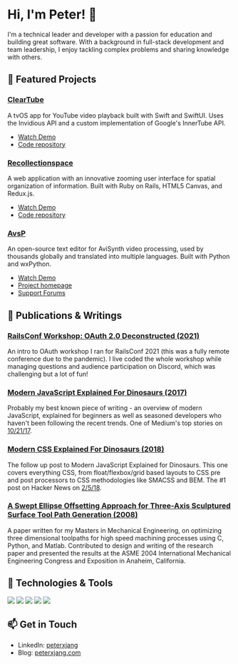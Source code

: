 # Hi, I'm Peter! 👋

I'm a technical leader and developer with a passion for education and building great software. With a background in full-stack development and team leadership, I enjoy tackling complex problems and sharing knowledge with others.

## 🚀 Featured Projects

### [ClearTube](https://github.com/peterxjang/ClearTube)
A tvOS app for YouTube video playback built with Swift and SwiftUI. Uses the Invidious API and a custom implementation of Google's InnerTube API.
- [Watch Demo](https://www.youtube.com/watch?v=BLldvm0WObA)
- [Code repository](https://github.com/peterxjang/ClearTube)

### [Recollectionspace](https://github.com/peterxjang/recollectionspace)
A web application with an innovative zooming user interface for spatial organization of information. Built with Ruby on Rails, HTML5 Canvas, and Redux.js.
- [Watch Demo](https://www.youtube.com/watch?v=7v61OxlC-Q0)
- [Code repository](https://github.com/peterxjang/recollectionspace)

### [AvsP](http://avisynth.nl/users/qwerpoi/)
An open-source text editor for AviSynth video processing, used by thousands globally and translated into multiple languages. Built with Python and wxPython.
- [Watch Demo](https://www.youtube.com/watch?v=8C_BUpZO2TY)
- [Project homepage](http://avisynth.nl/users/qwerpoi/)
- [Support Forums](https://forum.doom9.org/showthread.php?t=129385)

## 📝 Publications & Writings

### [RailsConf Workshop: OAuth 2.0 Deconstructed (2021)](https://www.youtube.com/watch?v=M7DkOLw1TtU)
An intro to OAuth workshop I ran for RailsConf 2021 (this was a fully remote conference due to the pandemic). I live coded the whole workshop while managing questions and audience participation on Discord, which was challenging but a lot of fun!

### [Modern JavaScript Explained For Dinosaurs (2017)](https://medium.com/the-node-js-collection/modern-javascript-explained-for-dinosaurs-f695e9747b70)
Probably my best known piece of writing - an overview of modern JavaScript, explained for beginners as well as seasoned developers who haven't been following the recent trends. One of Medium's top stories on [10/21/17](https://web.archive.org/web/20171021231012/https://medium.com/topic/popular). 

### [Modern CSS Explained For Dinosaurs (2018)](https://medium.com/actualize-network/modern-css-explained-for-dinosaurs-5226febe3525)
The follow up post to Modern JavaScript Explained for Dinosaurs. This one covers everything CSS, from float/flexbox/grid based layouts to CSS pre and post processors to CSS methodologies like SMACSS and BEM. The #1 post on Hacker News on [2/5/18](https://web.archive.org/web/20180205091051/https://news.ycombinator.com/).

### [A Swept Ellipse Offsetting Approach for Three-Axis Sculptured Surface Tool Path Generation (2008)](https://asmedigitalcollection.asme.org/IMECE/proceedings-abstract/IMECE2004/47136/295/309661)
A paper written for my Masters in Mechanical Engineering, on optimizing three dimensional toolpaths for high speed machining processes using C, Python, and Matlab. Contributed to design and writing of the research paper and presented the results at the ASME 2004 International Mechanical Engineering Congress and Exposition in Anaheim, California.

## 🔧 Technologies & Tools

![](https://img.shields.io/badge/Lang-Ruby-informational?style=flat&color=CC342D)
![](https://img.shields.io/badge/Lang-JavaScript-informational?style=flat&color=F7DF1E)
![](https://img.shields.io/badge/Lang-Python-informational?style=flat&color=3776AB)
![](https://img.shields.io/badge/Framework-Rails-informational?style=flat&color=CC0000)
![](https://img.shields.io/badge/Framework-React-informational?style=flat&color=61DAFB)

## 📫 Get in Touch

- LinkedIn: [peterxjang](https://linkedin.com/in/peterxjang)
- Blog: [peterxjang.com](https://peterxjang.com/blog)
